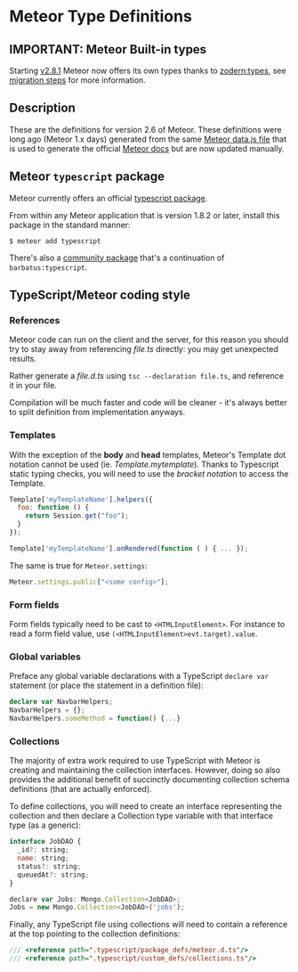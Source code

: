 # Meteor Type Definitions

## IMPORTANT: Meteor Built-in types

Starting [v2.8.1](https://docs.meteor.com/changelog.html#v28120221114) Meteor now offers its own types thanks to [zodern:types](https://github.com/zodern/meteor-types), see [migration steps](https://docs.meteor.com/changelog.html#migrationsteps-5) for more information.

## Description

These are the definitions for version 2.6 of Meteor. These definitions were long ago (Meteor 1.x days) generated from the same [Meteor data.js file](https://github.com/meteor/meteor/blob/devel/docs/client/data.js) that is used to generate the official [Meteor docs](http://docs.meteor.com/) but are now updated manually.

## Meteor `typescript` package

Meteor currently offers an official [typescript package](https://atmospherejs.com/meteor/typescript).

From within any Meteor application that is version 1.8.2 or later, install this package in the standard manner:

    $ meteor add typescript

There's also a [community package](https://github.com/Meteor-Community-Packages/meteor-typescript/) that's a continuation of `barbatus:typescript`.

## TypeScript/Meteor coding style

### References

Meteor code can run on the client and the server, for this reason you should try to stay away from referencing _file.ts_ directly: you may get unexpected results.

Rather generate a _file.d.ts_ using `tsc --declaration file.ts`, and reference it in your file.

Compilation will be much faster and code will be cleaner - it's always better to split definition from implementation anyways.

### Templates

With the exception of the **body** and **head** templates, Meteor's Template dot notation cannot be used (ie. _Template.mytemplate_). Thanks to Typescript static typing checks, you will need to use the _bracket notation_ to access the Template.

```js
Template['myTemplateName'].helpers({
  foo: function () {
    return Session.get("foo");
  }
});

Template['myTemplateName'].onRendered(function ( ) { ... });
```

The same is true for `Meteor.settings`:

```ts
Meteor.settings.public["<some config>"];
```

### Form fields

Form fields typically need to be cast to `<HTMLInputElement>`. For instance to read a form field value, use `(<HTMLInputElement>evt.target).value`.

### Global variables

Preface any global variable declarations with a TypeScript `declare var` statement (or place the statement in a definition file):

```ts
declare var NavbarHelpers;
NavbarHelpers = {};
NavbarHelpers.someMethod = function() {...}
```

### Collections

The majority of extra work required to use TypeScript with Meteor is creating and maintaining the collection interfaces. However, doing so also provides the additional benefit of succinctly documenting collection schema definitions (that are actually enforced).

To define collections, you will need to create an interface representing the collection and then declare a Collection type variable with that interface type (as a generic):

```js
interface JobDAO {
  _id?: string;
  name: string;
  status?: string;
  queuedAt?: string;
}

declare var Jobs: Mongo.Collection<JobDAO>;
Jobs = new Mongo.Collection<JobDAO>('jobs');
```

Finally, any TypeScript file using collections will need to contain a reference at the top pointing to the collection definitions:

```ts
/// <reference path=".typescript/package_defs/meteor.d.ts"/>
/// <reference path=".typescript/custom_defs/collections.ts"/>
```
